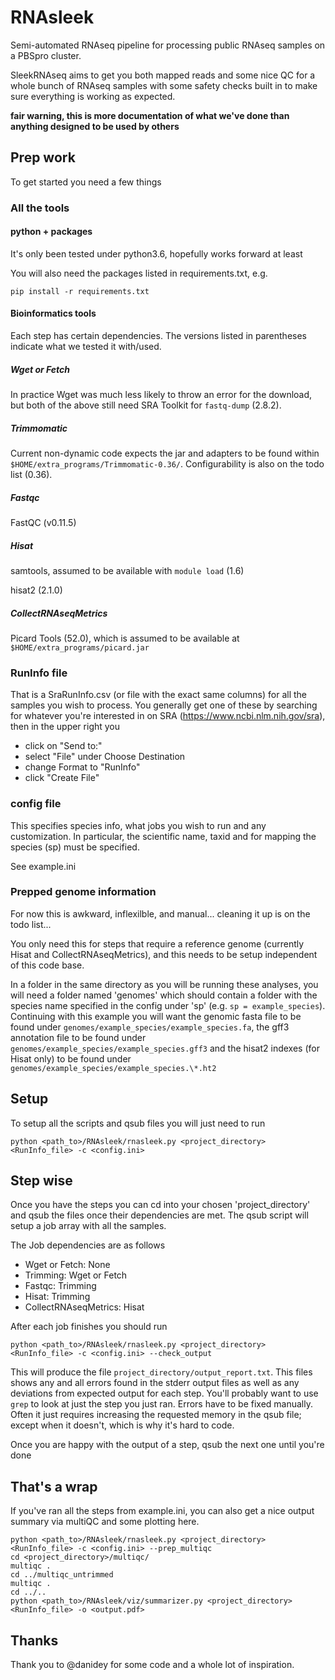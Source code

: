 # RNAsleek
Semi-automated RNAseq pipeline for processing public RNAseq samples on a PBSpro cluster.

SleekRNAseq aims to get you both mapped reads and some nice QC for a whole bunch of
RNAseq samples with some safety checks built in to make sure everything is 
working as expected.

**fair warning, this is more documentation of what we've done than anything
designed to be used by others**

## Prep work
To get started you need a few things

### All the tools
#### python + packages
It's only been tested under python3.6, hopefully works forward at least

You will also need the packages listed in requirements.txt, e.g.
```
pip install -r requirements.txt
```

#### Bioinformatics tools
Each step has certain dependencies. The versions 
listed in parentheses
indicate what we tested it with/used.

##### Wget or Fetch
In practice Wget was much less likely to throw an error for
the download, but both of the above still need SRA Toolkit
for `fastq-dump` (2.8.2).

##### Trimmomatic
Current non-dynamic code expects the jar
and adapters to be found within `$HOME/extra_programs/Trimmomatic-0.36/`.
Configurability is also on the todo list (0.36).

##### Fastqc
FastQC (v0.11.5)

##### Hisat
samtools, assumed to be available with `module load` (1.6)

hisat2 (2.1.0)

##### CollectRNAseqMetrics
Picard Tools (52.0), which is
assumed to be available at `$HOME/extra_programs/picard.jar`

### RunInfo file
That is a SraRunInfo.csv (or file with the exact same columns) 
for all the samples you wish to process.
You generally get one of these by searching for whatever you're interested in 
on SRA (https://www.ncbi.nlm.nih.gov/sra), then in the upper right you 
- click on "Send to:"
- select "File" under Choose Destination
- change Format to "RunInfo"
- click "Create File"

### config file
This specifies species info, what jobs you wish to run and any customization.
In particular, the scientific name, taxid and for mapping the species (sp)
must be specified.

See example.ini

### Prepped genome information
For now this is awkward, inflexilble, and manual... 
cleaning it up is on the todo list...

You only need this for steps that require a reference genome 
(currently Hisat and CollectRNAseqMetrics), and
this needs to be setup independent of this code base.

In a folder in the same directory as you will be running these
analyses, you will need a folder named 'genomes' which should
contain a folder with the species name specified in the config
under 'sp' (e.g. `sp = example_species`). Continuing with this
example you will want the genomic fasta file to be found
under `genomes/example_species/example_species.fa`, the gff3 annotation
file to be found under `genomes/example_species/example_species.gff3`
and the hisat2 indexes (for Hisat only) to be found under 
`genomes/example_species/example_species.\*.ht2`

## Setup
To setup all the scripts and qsub files you will just need to run
```
python <path_to>/RNAsleek/rnasleek.py <project_directory> <RunInfo_file> -c <config.ini>
```

## Step wise
Once you have the steps you can cd into your chosen 'project_directory'
and qsub the files once their dependencies are met. 
The qsub script will setup a job array with all the
samples.

The Job dependencies are as follows
- Wget or Fetch: None
- Trimming: Wget or Fetch
- Fastqc: Trimming
- Hisat: Trimming
- CollectRNAseqMetrics: Hisat

After each job finishes you should run 
```
python <path_to>/RNAsleek/rnasleek.py <project_directory> <RunInfo_file> -c <config.ini> --check_output
```
This will produce the file `project_directory/output_report.txt`. This files shows
any and all errors found in the stderr output files as well as any deviations from 
expected output for each step. You'll probably want to use `grep` to look at just
the step you just ran. Errors have to be fixed manually. Often it just requires increasing
the requested memory in the qsub file; except when it doesn't, which is why it's hard to code.

Once you are happy with the output of a step, qsub the next one until you're done

## That's a wrap
If you've ran all the steps from example.ini, you can also get a 
nice output summary via multiQC and some plotting here.

```
python <path_to>/RNAsleek/rnasleek.py <project_directory> <RunInfo_file> -c <config.ini> --prep_multiqc
cd <project_directory>/multiqc/
multiqc .
cd ../multiqc_untrimmed
multiqc .
cd ../..
python <path_to>/RNAsleek/viz/summarizer.py <project_directory> <RunInfo_file> -o <output.pdf>
```

## Thanks
Thank you to @danidey for some code and a whole lot of inspiration.
